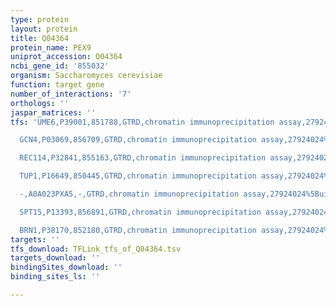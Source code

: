 ```yaml
---
type: protein
layout: protein
title: Q04364
protein_name: PEX9
uniprot_accession: Q04364
ncbi_gene_id: '855032'
organism: Saccharomyces cerevisiae
function: target gene
number_of_interactions: '7'
orthologs: ''
jaspar_matrices: ''
tfs: 'UME6,P39001,851788,GTRD,chromatin immunoprecipitation assay,27924024%5Buid%5D,No

  GCN4,P03069,856709,GTRD,chromatin immunoprecipitation assay,27924024%5Buid%5D,No

  REC114,P32841,855163,GTRD,chromatin immunoprecipitation assay,27924024%5Buid%5D,No

  TUP1,P16649,850445,GTRD,chromatin immunoprecipitation assay,27924024%5Buid%5D,No

  -,A0A023PXA5,-,GTRD,chromatin immunoprecipitation assay,27924024%5Buid%5D,No

  SPT15,P13393,856891,GTRD,chromatin immunoprecipitation assay,27924024%5Buid%5D,No

  BRN1,P38170,852180,GTRD,chromatin immunoprecipitation assay,27924024%5Buid%5D,No'
targets: ''
tfs_download: TFLink_tfs_of_Q04364.tsv
targets_download: ''
bindingSites_download: ''
binding_sites_ls: ''

---
```

